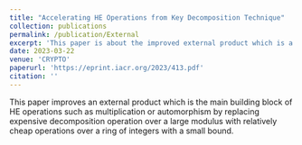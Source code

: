 ```yaml
---
title: "Accelerating HE Operations from Key Decomposition Technique"
collection: publications
permalink: /publication/External
excerpt: 'This paper is about the improved external product which is a main building block of HE operations.'
date: 2023-03-22
venue: 'CRYPTO'
paperurl: 'https://eprint.iacr.org/2023/413.pdf'
citation: ''
---
```

This paper improves an external product which is the main building block of HE operations such as multiplication or automorphism by replacing expensive decomposition operation over a large modulus with relatively cheap operations over a ring of integers with a small bound.

<!--[Download paper here](https://eprint.iacr.org/2023/413.pdf)-->
